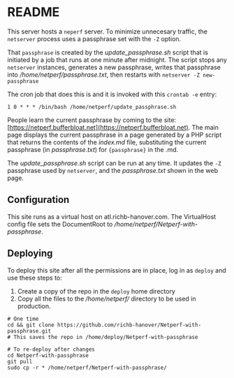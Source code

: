 # README

This server hosts a `neperf` server.
To minimize unnecesary traffic, the `netserver` process uses
a passphrase set with the `-Z` option.

That `passphrase` is created by the _update\_passphrase.sh_
script that is initiated by a job that runs at
one minute after midnight.
The script stops any `netserver` instances,
generates a new passphrase,
writes that passphrase into _/home/netperf/passphrase.txt_,
then restarts with `netserver -Z new-passphrase`

The cron job that does this is 
and it is invoked with this `crontab -e` entry:

```
1 0 * * * /bin/bash /home/netperf/update_passphrase.sh
```

People learn the current passphrase by coming to the site: [https://netperf.bufferbloat.net](https://netperf.bufferbloat.net).
The main page displays the current passphrase in a page
generated by a PHP script that returns the contents of
the _index.md_ file, substituting the current passphrase
(in _passphrase.txt_) for `{passphrase}` in the .md.

The _update\_passphrase.sh_ script can be run at any time.
It updates the `-Z` passphrase used by `netserver`,
and the _passphrase.txt_ shown in the web page.

## Configuration

This site runs as a virtual host on atl.richb-hanover.com.
The VirtualHost config file sets the DocumentRoot to _/home/netperf/Netperf-with-passphrase_. 

## Deploying

To deploy this site after all the permissions are in place,
log in as `deploy` and use these steps to:

1. Create a copy of the repo in the `deploy` home directory
2. Copy all the files to the _/home/netperf/_ directory to be used in production.

```
# One time
cd && git clone https://github.com/richb-hanover/Netperf-with-passphrase.git
# This saves the repo in /home/deploy/Netperf-with-passphrase

# To re-deploy after changes
cd Netperf-with-passphrase
git pull
sudo cp -r * /home/netperf/Netperf-with-passphrase/
```

